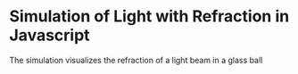 # Simulation of Light with Refraction in Javascript
The simulation visualizes the refraction of a light beam in a glass ball
